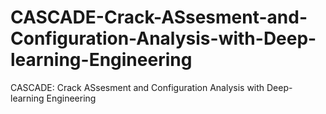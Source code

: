 # CASCADE-Crack-ASsesment-and-Configuration-Analysis-with-Deep-learning-Engineering
CASCADE: Crack ASsesment and Configuration Analysis with Deep-learning Engineering
